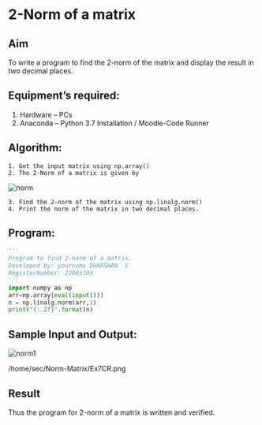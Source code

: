 # 2-Norm of a matrix
## Aim
To write a program to find the 2-norm of the matrix and display the result in two decimal places.
## Equipment’s required:
1.	Hardware – PCs
2.	Anaconda – Python 3.7 Installation / Moodle-Code Runner
## Algorithm:
	1. Get the input matrix using np.array()
	2. The 2-Norm of a matrix is given by 
![norm](./normeqn1.jpg)
    
    3. Find the 2-norm of the matrix using np.linalg.norm()
	4. Print the norm of the matrix in two decimal places.
## Program:
```python
'''
Program to find 2-norm of a matrix.
Developed by: yourname DHARSHAN  V
RegisterNumber: 22003103
'''
import numpy as np
arr=np.array(eval(input()))
n = np.linalg.norm(arr,2)
print("{:.2f}".format(n)

```
## Sample Input and Output:
![norm1](./input.jpg)


/home/sec/Norm-Matrix/Ex7CR.png

## Result
Thus the program for 2-norm of a matrix is written and verified.
